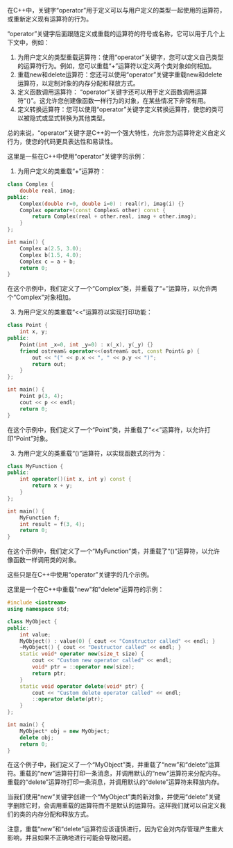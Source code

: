 ​	在C++中，关键字“operator”用于定义可以与用户定义的类型一起使用的运算符，或重新定义现有运算符的行为。

“operator”关键字后面跟随定义或重载的运算符的符号或名称，它可以用于几个上下文中，例如：

1. 为用户定义的类型重载运算符：使用“operator”关键字，您可以定义自己类型的运算符行为。例如，您可以重载“+”运算符以定义两个类对象如何相加。
2. 重载new和delete运算符：您还可以使用“operator”关键字重载new和delete运算符，以定制对象的内存分配和释放方式。
3. 定义函数调用运算符： “operator”关键字还可以用于定义函数调用运算符“()”。这允许您创建像函数一样行为的对象，在某些情况下非常有用。
4. 定义转换运算符：您可以使用“operator”关键字定义转换运算符，使您的类可以被隐式或显式转换为其他类型。

总的来说，“operator”关键字是C++的一个强大特性，允许您为运算符定义自定义行为，使您的代码更具表达性和易读性。

这里是一些在C++中使用“operator”关键字的示例：

1. 为用户定义的类重载“+”运算符：

```cpp
class Complex {
    double real, imag;
public:
    Complex(double r=0, double i=0) : real(r), imag(i) {}
    Complex operator+(const Complex& other) const {
        return Complex(real + other.real, imag + other.imag);
    }
};

int main() {
    Complex a(2.5, 3.0);
    Complex b(1.5, 4.0);
    Complex c = a + b;
    return 0;
}
```

在这个示例中，我们定义了一个“Complex”类，并重载了“+”运算符，以允许两个“Complex”对象相加。

3. 为用户定义的类重载“<<”运算符以实现打印功能：

```cpp
class Point {
    int x, y;
public:
    Point(int _x=0, int _y=0) : x(_x), y(_y) {}
    friend ostream& operator<<(ostream& out, const Point& p) {
        out << "(" << p.x << ", " << p.y << ")";
        return out;
    }
};

int main() {
    Point p(3, 4);
    cout << p << endl;
    return 0;
}
```

在这个示例中，我们定义了一个“Point”类，并重载了“<<”运算符，以允许打印“Point”对象。

3. 为用户定义的类重载“()”运算符，以实现函数式的行为：

```cpp
class MyFunction {
public:
    int operator()(int x, int y) const {
        return x + y;
    }
};

int main() {
    MyFunction f;
    int result = f(3, 4);
    return 0;
}
```

在这个示例中，我们定义了一个“MyFunction”类，并重载了“()”运算符，以允许像函数一样调用类的对象。

这些只是在C++中使用“operator”关键字的几个示例。



这里是一个在C++中重载"new"和"delete"运算符的示例：

```cpp
#include <iostream>
using namespace std;

class MyObject {
public:
    int value;
    MyObject() : value(0) { cout << "Constructor called" << endl; }
    ~MyObject() { cout << "Destructor called" << endl; }
    static void* operator new(size_t size) {
        cout << "Custom new operator called" << endl;
        void* ptr = ::operator new(size);
        return ptr;
    }
    static void operator delete(void* ptr) {
        cout << "Custom delete operator called" << endl;
        ::operator delete(ptr);
    }
};

int main() {
    MyObject* obj = new MyObject;
    delete obj;
    return 0;
}
```

在这个例子中，我们定义了一个“MyObject”类，并重载了“new”和“delete”运算符。重载的“new”运算符打印一条消息，并调用默认的“new”运算符来分配内存。重载的“delete”运算符打印一条消息，并调用默认的“delete”运算符来释放内存。

当我们使用“new”关键字创建一个“MyObject”类的新对象，并使用“delete”关键字删除它时，会调用重载的运算符而不是默认的运算符。这样我们就可以自定义我们的类的内存分配和释放方式。

注意，重载“new”和“delete”运算符应该谨慎进行，因为它会对内存管理产生重大影响，并且如果不正确地进行可能会导致问题。